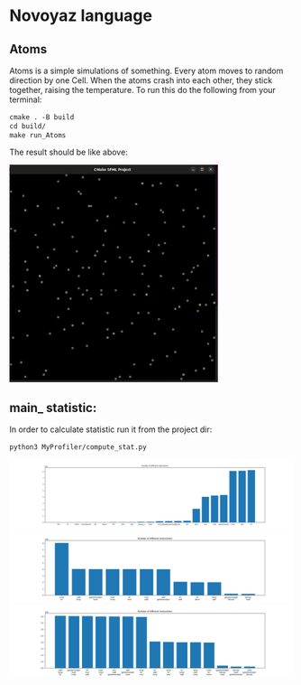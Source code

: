 # Novoyaz language

## Atoms
Atoms is a simple simulations of something. Every atom moves to random direction by one Cell.
When the atoms crash into each other, they stick together, raising the temperature.
To run this do the following from your terminal:
```shell
cmake . -B build
cd build/
make run_Atoms
```
The result should be like above:

<img src="Atoms/resources/Atoms.gif" width="370"/>

## main_ statistic:
In order to calculate statistic run it from the project dir:

```shell
python3 MyProfiler/compute_stat.py
```

![](MyProfiler/resources/Stats.png)
![](MyProfiler/resources/StatsPair.png)
![](MyProfiler/resources/StatsTriple.png)
